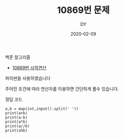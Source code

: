 ﻿---
layout: post
title:  "10869번 문제"
date:   2020-02-09
author: DY
comments: true
categories: backjoon
---

백준 알고리즘
* [10869번 사칙연산](https://www.acmicpc.net/problem/10869)


파이썬을 사용하였습니다

주어진 조건에 따라 연산자를 이용하면 간단하게 풀수 있습니다.

정답 코드
~~~
a,b = map(int,input().split(' '))
print(a+b)
print(a-b)
print(a*b)
print(a//b)
print(a%b)
~~~